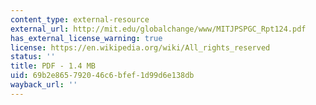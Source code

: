 ```yaml
---
content_type: external-resource
external_url: http://mit.edu/globalchange/www/MITJPSPGC_Rpt124.pdf
has_external_license_warning: true
license: https://en.wikipedia.org/wiki/All_rights_reserved
status: ''
title: PDF - 1.4 MB
uid: 69b2e865-7920-46c6-bfef-1d99d6e138db
wayback_url: ''
---
```

